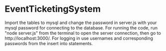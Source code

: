 # EventTicketingSystem

Import the tables to mysql and change the password in server.js with your mysql password for connecting to the database.
For running the code, run "node server.js" from the terminal to open the server connection, then go to http://localhost:3000/.
For logging in use usernames and corresponding passwords from the insert into statements.
